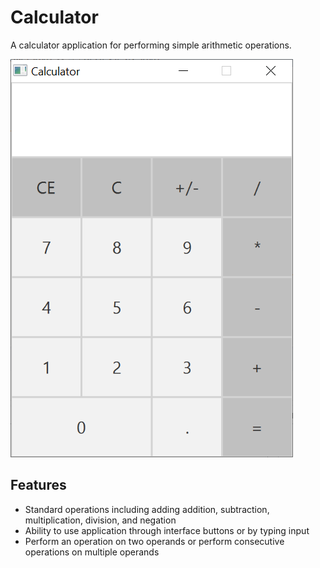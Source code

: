# Calculator

A calculator application for performing simple arithmetic operations.

![Calculator Image](CalculatorImage.PNG)

## Features
- Standard operations including adding addition, subtraction, multiplication, division, and negation
- Ability to use application through interface buttons or by typing input
- Perform an operation on two operands or perform consecutive operations on multiple operands
